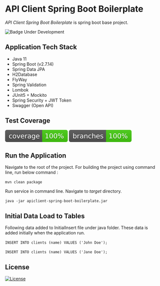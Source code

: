 # API Client Spring Boot Boilerplate

*API Client Spring Boot Boilerplate* is spring boot base project.

![Badge Under Development](http://img.shields.io/static/v1?label=STATUS&message=Under%20Development&color=orange&style=for-the-badge)

## Application Tech Stack

- Java 11
- Spring Boot (v2.7.14)
- Spring Data JPA
- H2Database
- FlyWay
- Spring Validation
- Lombok
- JUnit5 + Mockito
- Spring Security + JWT Token
- Swagger (Open API)

## Test Coverage

![Coverage](.github/badges/jacoco.svg)
![Branches](.github/badges/branches.svg)

## Run the Application

Navigate to the root of the project. For building the project using command line, run below command :

``` mvn clean package ```

Run service in command line. Navigate to *target* directory.

``` java -jar apiclient-spring-boot-boilerplate.jar ```

## Initial Data Load to Tables

Following data added to InitialInsert file under java folder. These data is added initially when the application run.

`INSERT INTO clients (name) VALUES ('John Doe');`

`INSERT INTO clients (name) VALUES ('Jane Doe');`

## License

[![License](https://img.shields.io/badge/License-Apache%202.0-blue.svg)](https://opensource.org/licenses/Apache-2.0)
